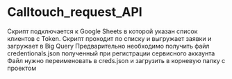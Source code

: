 # Calltouch_request_API
Скрипт подключается к Google Sheets в которой указан список клиентов с Token. Скрипт проходит по списку и выгружает заявки и загружает в Big Query
Предварительно необходимо получить файл credentionals.json полученный при регистрации сервисного аккаунта
Файл нужно переименовать в creds.json и загрузить в корневую папку с проектом
